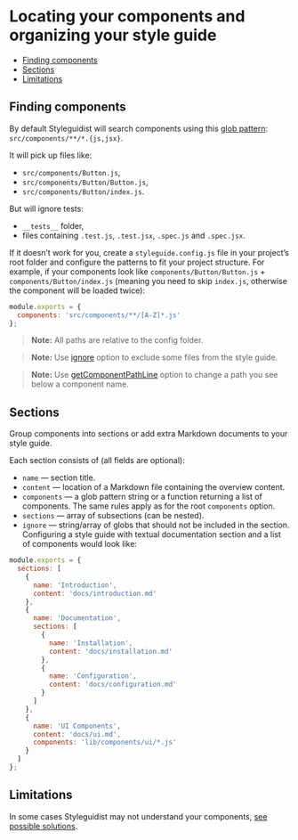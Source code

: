 # Locating your components and organizing your style guide

<!-- To update run: npx markdown-toc --maxdepth 2 -i docs/Components.md -->

<!-- toc -->

* [Finding components](#finding-components)
* [Sections](#sections)
* [Limitations](#limitations)

<!-- tocstop -->

## Finding components

By default Styleguidist will search components using this [glob pattern](https://github.com/isaacs/node-glob#glob-primer): `src/components/**/*.{js,jsx}`.

It will pick up files like:

* `src/components/Button.js`,
* `src/components/Button/Button.js`,
* `src/components/Button/index.js`.

But will ignore tests:

* `__tests__` folder,
* files containing `.test.js`, `.test.jsx`, `.spec.js` and `.spec.jsx`.

If it doesn’t work for you, create a `styleguide.config.js` file in your project’s root folder and configure the patterns to fit your project structure. For example, if your components look like `components/Button/Button.js` + `components/Button/index.js` (meaning you need to skip `index.js`, otherwise the component will be loaded twice):

```javascript
module.exports = {
  components: 'src/components/**/[A-Z]*.js'
};
```

> **Note:** All paths are relative to the config folder.

> **Note:** Use [ignore](Configuration.md#ignore) option to exclude some files from the style guide.

> **Note:** Use [getComponentPathLine](Configuration.md#getcomponentpathline) option to change a path you see below a component name.

## Sections

Group components into sections or add extra Markdown documents to your style guide.

Each section consists of (all fields are optional):

* `name` — section title.
* `content` — location of a Markdown file containing the overview content.
* `components` — a glob pattern string or a function returning a list of components. The same rules apply as for the root `components` option.
* `sections` — array of subsections (can be nested).
* `ignore` — string/array of globs that should not be included in the section.
Configuring a style guide with textual documentation section and a list of components would look like:

```javascript
module.exports = {
  sections: [
    {
      name: 'Introduction',
      content: 'docs/introduction.md'
    },
    {
      name: 'Documentation',
      sections: [
        {
          name: 'Installation',
          content: 'docs/installation.md'
        },
        {
          name: 'Configuration',
          content: 'docs/configuration.md'
        }
      ]
    },
    {
      name: 'UI Components',
      content: 'docs/ui.md',
      components: 'lib/components/ui/*.js'
    }
  ]
};
```

## Limitations

In some cases Styleguidist may not understand your components, [see possible solutions](Thirdparties.md).

